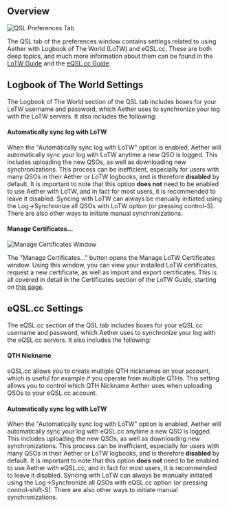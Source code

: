 ## Overview

![QSL Preferences Tab](/images/QSLPreferences.png)

The QSL tab of the preferences window contains settings related to using Aether with Logbook of The World (LoTW) and eQSL.cc. These are both deep topics, and much more information about them can be found in the [LoTW Guide](/lotw/lotwsetup.md) and the [eQSL.cc Guide](/eqsl/eqsl.md).

## Logbook of The World Settings

The Logbook of The World section of the QSL tab includes boxes for your LoTW username and password, which Aether uses to synchronize your log with the LoTW servers. It also includes the following:

#### Automatically sync log with LoTW

When the "Automatically sync log with LoTW" option is enabled, Aether will automatically sync your log with LoTW anytime a new QSO is logged. This includes uploading the new QSOs, as well as downloading new synchronizations. This process can be inefficient, especially for users with many QSOs in their Aether or LoTW logbooks, and is therefore **disabled** by default. It is important to note that this option **does not** need to be enabled to use Aether with LoTW, and in fact for most users, it is recommended to leave it disabled. Syncing with LoTW can always be manually initiated using the Log->Synchronize all QSOs with LoTW option (or pressing control-S). There are also other ways to initiate manual synchronizations.

#### Manage Certificates...

![Manage Certificates Window](/images/ExportP12/ManageCertificatesFull.png)

The "Manage Certificates..." button opens the Manage LoTW Certificates window. Using this window, you can view your installed LoTW certificates, request a new certificate, as well as import and export certificates. This is all covered in detail in the Certificates section of the LoTW Guide, starting on [this page](/lotw/requestcertificate.md).

## eQSL.cc Settings

The eQSL.cc section of the QSL tab includes boxes for your eQSL.cc username and password, which Aether uses to synchronize your log with the eQSL.cc servers. It also includes the following:

#### QTH Nickname

eQSL.cc allows you to create multiple QTH nicknames on your account, which is useful for example if you operate from multiple QTHs. This setting allows you to control which QTH Nickname Aether uses when uploading QSOs to your eQSL.cc account.

#### Automatically sync log with LoTW

When the "Automatically sync log with LoTW" option is enabled, Aether will automatically sync your log with eQSL.cc anytime a new QSO is logged. This includes uploading the new QSOs, as well as downloading new synchronizations. This process can be inefficient, especially for users with many QSOs in their Aether or LoTW logbooks, and is therefore **disabled** by default. It is important to note that this option **does not** need to be enabled to use Aether with eQSL.cc, and in fact for most users, it is recommended to leave it disabled. Syncing with LoTW can always be manually initiated using the Log->Synchronize all QSOs with eQSL.cc option (or pressing control-shift-S). There are also other ways to initiate manual synchronizations.
